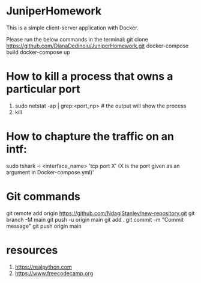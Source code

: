 # JuniperHomework

This is a simple client-server application with Docker.

Please run the below commands in the terminal:
git clone https://github.com/DianaDedinoiu/JuniperHomework.git
docker-compose build
docker-compose up


# How to kill a process that owns a particular port

1. sudo netstat -ap | grep:<port_np> # the output will show the process
2. kill <pid>	

# How to chapture the traffic on an intf:

sudo tshark -i <interface_name> 'tcp port X' (X is the port given as an argument in Docker-compose.yml)' 

# Git commands

git remote add origin https://github.com/NdagiStanley/new-repository.git
git branch -M main
git push -u origin main
git add .
git commit -m "Commit message"
git push origin main


# resources

1. https://realpython.com
2. https://www.freecodecamp.org



